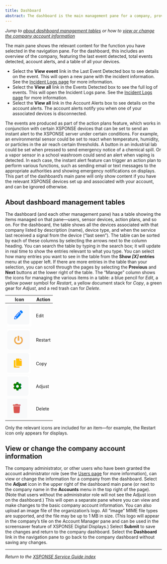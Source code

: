 ```yaml
---
title: Dashboard
abstract: The dashboard is the main management pane for a company, providing access to all the features and devices available for that company. All panes in a company site offer a standard interface, as described in this section. Selecting a company on the Account Manager pane will take you to the company dashboard pane, showing you a summary of that organization.
---
```

*Jump to [about dashboard management tables](dashboard.md#about-dashboard-management-tables) or how to [view or change the company account information](dashboard.md#view-or-change-the-company-account-information)*

The main pane shows the relevant content for the function you have selected in the navigation pane. For the dashboard, this includes an overview of the company, featuring the last event detected, total events detected, account alerts, and a table of all your devices.
-	Select the **View event** link in the Last Event Detected box to see details on the event. This will open a new pane with the incident information. See the [Incident Logs page](incident-logs.md) for more information.
-	Select the **View all** link in the Events Detected box to see the full log of events. This will open the Incident Logs pane. See the [Incident Logs page](incident-logs.md) for more information.
-	Select the **View all** link in the Account Alerts box to see details on the account alerts. The account alerts notify you when one of your associated devices is disconnected.

The events are produced as part of the action plans feature, which works in conjunction with certain XSPONSE devices that can be set to send an instant alert to the XSPONSE server under certain conditions. For example, an environmental sensor could be set to react when temperature, humidity, or particles in the air reach certain thresholds. A button in an industrial lab could be set when pressed to send emergency notice of a chemical spill. Or a vapor sensor in a school washroom could send an alert when vaping is detected. In each case, the instant alert feature can trigger an action plan to perform various functions, such as sending email or text messages to the appropriate authorities and showing emergency notifications on displays. This part of the dashboard’s main pane will only show content if you have the relevant XSPONSE devices set up and associated with your account, and can be ignored otherwise.

## About dashboard management tables

The dashboard (and each other management pane) has a table showing the items managed on that pane—users, sensor devices, action plans, and so on. For the dashboard, the table shows all the devices associated with that company listed by description (name), device type, and when the service last received a signal from the device (“last seen”). The table can be sorted by each of these columns by selecting the arrows next to the column heading. You can search the table by typing in the search box; it will update in real time to show the entries relevant to what you type. You can select how many entries you want to see in the table from the **Show _[X]_ entries** menu at the upper left. If there are more entries in the table than your selection, you can scroll through the pages by selecting the **Previous** and **Next** buttons at the lower right of the table. The “Manage” column shows the icons for managing the various items in a table: a blue pencil for _Edit_, a yellow power symbol for _Restart_, a yellow document stack for _Copy_, a green gear for _Adjust_, and a red trash can for _Delete_.

| Icon | Action |
| --- | --- |
| ![edit icon](edit.png) | Edit |
| ![restart icon](restart.png) | Restart |
| ![copy icon](copy.png) | Copy |
| ![adjust icon](adjust.png) | Adjust |
| ![delete icon](delete.png) | Delete |

Only the relevant icons are included for an item—for example, the Restart icon only appears for displays.

## View or change the company account information

The company administrator, or other users who have been granted the account administrator role (see the [Users page](users-management.md) for more information), can view or change the information for a company from the dashboard. Select the **Adjust** icon in the upper right of the dashboard main pane (or next to the company name in the **Accounts** menu in the top right of the page). (Note that users without the administrator role will not see the Adjust icon on the dashboard.) This will open a separate pane where you can view and make changes to the basic company account information. You can also upload an image file of the organization’s logo. All “image” MIME file types are supported, and the file may be up to 1 MB in size. (This logo will appear in the company’s tile on the Account Manager pane and can be used in the screensaver feature of XSPONSE Digital Displays.) Select **Submit** to save the changes and return to the company dashboard. Select the **Dashboard** link in the navigation pane to go back to the company dashboard without saving any changes.

___
*Return to the [XSPONSE Service Guide index](index.md)*
